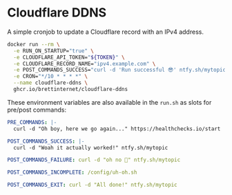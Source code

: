 # Cloudflare DDNS

A simple cronjob to update a Cloudflare record with an IPv4 address.

```sh
docker run --rm \
  -e RUN_ON_STARTUP="true" \
  -e CLOUDFLARE_API_TOKEN="${TOKEN}" \
  -e CLOUDFLARE_RECORD_NAME="ipv4.example.com" \
  -e POST_COMMANDS_SUCCESS="curl -d 'Run successful 😎' ntfy.sh/mytopic" \
  -e CRON="*/10 * * * *" \
  --name cloudflare-ddns \
  ghcr.io/brettinternet/cloudflare-ddns
```

These environment variables are also available in the `run.sh` as slots for pre/post commands:

```yaml
PRE_COMMANDS: |-
  curl -d "Oh boy, here we go again..." https://healthchecks.io/start

POST_COMMANDS_SUCCESS: |-
  curl -d "Woah it actually worked!" ntfy.sh/mytopic

POST_COMMANDS_FAILURE: curl -d "oh no 🫨" ntfy.sh/mytopic

POST_COMMANDS_INCOMPLETE: /config/uh-oh.sh

POST_COMMANDS_EXIT: curl -d "All done!" ntfy.sh/mytopic
```
